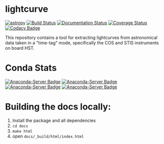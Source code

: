 lightcurve
==========

[![astropy](http://img.shields.io/badge/powered%20by-AstroPy-orange.svg?style=flat)](http://www.astropy.org/)
[![Build Status](https://travis-ci.org/justincely/lightcurve.png?branch=master)](https://travis-ci.org/justincely/lightcurve) [![Documentation Status](https://readthedocs.org/projects/hstlightcurve/badge/?version=latest)](http://hstlightcurve.readthedocs.io/en/latest/?badge=latest) [![Coverage Status](https://coveralls.io/repos/github/justincely/lightcurve/badge.svg?branch=master)](https://coveralls.io/github/justincely/lightcurve?branch=master) [![Codacy Badge](https://api.codacy.com/project/badge/Grade/ef0c0e0dc58f4105bf7a92629e51b456)](https://www.codacy.com/app/ely/lightcurve?utm_source=github.com&amp;utm_medium=referral&amp;utm_content=justincely/lightcurve&amp;utm_campaign=Badge_Grade)


This repository contains a tool for extracting lightcurves from astronomical data taken in a "time-tag" mode, specifically the COS and STIS instruments on board HST.


Conda Stats
===========
[![Anaconda-Server Badge](https://anaconda.org/justincely/lightcurve/badges/version.svg)](https://anaconda.org/justincely/lightcurve) [![Anaconda-Server Badge](https://anaconda.org/justincely/lightcurve/badges/license.svg)](https://anaconda.org/justincely/lightcurve) [![Anaconda-Server Badge](https://anaconda.org/justincely/lightcurve/badges/downloads.svg)](https://anaconda.org/justincely/lightcurve) [![Anaconda-Server Badge](https://anaconda.org/justincely/lightcurve/badges/installer/conda.svg)](https://conda.anaconda.org/justincely)


Building the docs locally:
==========================

1. Install the package and all dependencies
2. `cd docs`
3. `make html`
4. open `docs/_build/html/index.html`
